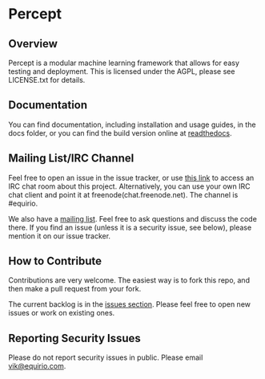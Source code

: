 Percept
====================

Overview
---------------------
Percept is a modular machine learning framework that allows for easy testing and deployment.  This is licensed under the AGPL, please see LICENSE.txt for details.

Documentation
---------------------
You can find documentation, including installation and usage guides, in the docs folder, or you can find the build version online at [readthedocs](http://percept.readthedocs.org).

Mailing List/IRC Channel
---------------------
Feel free to open an issue in the issue tracker, or use [this link](http://webchat.freenode.net/?channels=#equirio) to access an IRC chat room about this project.  Alternatively, you can use your own IRC chat client and point it at freenode(chat.freenode.net).  The channel is #equirio.

We also have a [mailing list](https://groups.google.com/forum/?hl=en#!forum/equirio-percept).  Feel free to ask questions and discuss the code there.  If you find an issue (unless it is a security issue, see below), please mention it on our issue tracker.

How to Contribute
-----------------
Contributions are very welcome. The easiest way is to fork this repo, and then
make a pull request from your fork.

The current backlog is in the [issues section](http://github.com/equirio/percept/issues?labels=&page=1&state=open).
Please feel free to open new issues or work on existing ones.

Reporting Security Issues
--------------------------
Please do not report security issues in public. Please email vik@equirio.com.
